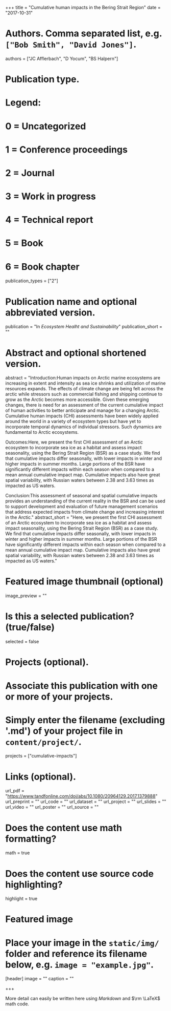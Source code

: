 +++
title = "Cumulative human impacts in the Bering Strait Region"
date = "2017-10-31"

# Authors. Comma separated list, e.g. `["Bob Smith", "David Jones"]`.
authors = ["JC Afflerbach", "D Yocum", "BS Halpern"]

# Publication type.
# Legend:
# 0 = Uncategorized
# 1 = Conference proceedings
# 2 = Journal
# 3 = Work in progress
# 4 = Technical report
# 5 = Book
# 6 = Book chapter
publication_types = ["2"]

# Publication name and optional abbreviated version.
publication = "In *Ecosystem Healht and Sustainability*"
publication_short = ""

# Abstract and optional shortened version.
abstract = "Introduction:Human impacts on Arctic marine ecosystems are increasing in extent and intensity as sea ice shrinks and utilization of marine resources expands. The effects of climate change are being felt across the arctic while stressors such as commercial fishing and shipping continue to grow as the Arctic becomes more accessible. Given these emerging changes, there is need for an assessment of the current cumulative impact of human activities to better anticipate and manage for a changing Arctic. Cumulative human impacts (CHI) assessments have been widely applied around the world in a variety of ecosystem types but have yet to incorporate temporal dynamics of individual stressors. Such dynamics are fundamental to Arctic ecosystems.

Outcomes:Here, we present the first CHI assessment of an Arctic ecosystem to incorporate sea ice as a habitat and assess impact seasonality, using the Bering Strait Region (BSR) as a case study. We find that cumulative impacts differ seasonally, with lower impacts in winter and higher impacts in summer months. Large portions of the BSR have significantly different impacts within each season when compared to a mean annual cumulative impact map. Cumulative impacts also have great spatial variability, with Russian waters between 2.38 and 3.63 times as impacted as US waters.

Conclusion:This assessment of seasonal and spatial cumulative impacts provides an understanding of the current reality in the BSR and can be used to support development and evaluation of future management scenarios that address expected impacts from climate change and increasing interest in the Arctic."
abstract_short = "Here, we present the first CHI assessment of an Arctic ecosystem to incorporate sea ice as a habitat and assess impact seasonality, using the Bering Strait Region (BSR) as a case study. We find that cumulative impacts differ seasonally, with lower impacts in winter and higher impacts in summer months. Large portions of the BSR have significantly different impacts within each season when compared to a mean annual cumulative impact map. Cumulative impacts also have great spatial variability, with Russian waters between 2.38 and 3.63 times as impacted as US waters."

# Featured image thumbnail (optional)
image_preview = ""

# Is this a selected publication? (true/false)
selected = false

# Projects (optional).
#   Associate this publication with one or more of your projects.
#   Simply enter the filename (excluding '.md') of your project file in `content/project/`.
projects = ["cumulative-impacts"]

# Links (optional).
url_pdf = "https://www.tandfonline.com/doi/abs/10.1080/20964129.2017.1379888"
url_preprint = ""
url_code = ""
url_dataset = ""
url_project = ""
url_slides = ""
url_video = ""
url_poster = ""
url_source = ""

# Does the content use math formatting?
math = true

# Does the content use source code highlighting?
highlight = true

# Featured image
# Place your image in the `static/img/` folder and reference its filename below, e.g. `image = "example.jpg"`.
[header]
image = ""
caption = ""

+++

More detail can easily be written here using *Markdown* and $\rm \LaTeX$ math code.
